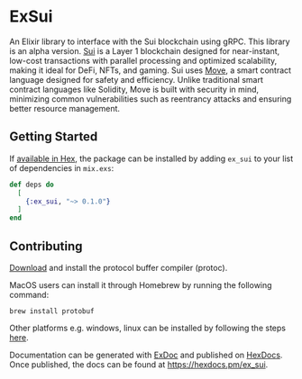 # ExSui

An Elixir library to interface with the Sui blockchain using gRPC. This library is an alpha version.
[Sui](https://sui.io/) is a Layer 1 blockchain designed for near-instant, low-cost transactions with parallel processing and optimized scalability, making it ideal for DeFi, NFTs, and gaming. Sui uses [Move](https://sui.io/move), a smart contract language designed for safety and efficiency. Unlike traditional smart contract languages like Solidity, Move is built with security in mind, minimizing common vulnerabilities such as reentrancy attacks and ensuring better resource management.


## Getting Started

If [available in Hex](https://hex.pm/docs/publish), the package can be installed
by adding `ex_sui` to your list of dependencies in `mix.exs`:

```elixir
def deps do
  [
    {:ex_sui, "~> 0.1.0"}
  ]
end
```


## Contributing

[Download](https://github.com/protocolbuffers/protobuf?tab=readme-ov-file#protobuf-compiler-installation) and install the protocol buffer compiler (protoc).

MacOS users can install it through Homebrew by running the following command: 
```
brew install protobuf
```
Other platforms e.g. windows, linux can be installed by following the steps [here](https://github.com/protocolbuffers/protobuf?tab=readme-ov-file#protobuf-compiler-installation).

Documentation can be generated with [ExDoc](https://github.com/elixir-lang/ex_doc)
and published on [HexDocs](https://hexdocs.pm). Once published, the docs can
be found at <https://hexdocs.pm/ex_sui>.

